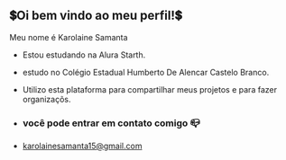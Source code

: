 ## 💲Oi bem vindo ao meu perfil!💲

Meu nome é Karolaine Samanta

- Estou estudando na Alura Starth.
- estudo no Colégio Estadual Humberto De Alencar Castelo Branco.
- Utilizo esta plataforma para compartilhar meus projetos e  para fazer organizaçõs.

- ### você pode entrar em contato comigo 📪 

 - karolainesamanta15@gmail.com
